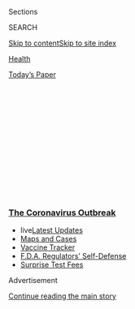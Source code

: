 <div id="app">

<div>

<div>

<div>

<div class="NYTAppHideMasthead css-1q2w90k e1suatyy0">

<div class="section css-ui9rw0 e1suatyy2">

<div class="css-eph4ug er09x8g0">

<div class="css-6n7j50">

</div>

<span class="css-1dv1kvn">Sections</span>

<div class="css-10488qs">

<span class="css-1dv1kvn">SEARCH</span>

</div>

[Skip to content](#site-content)[Skip to site
index](#site-index)

</div>

<div id="masthead-section-label" class="css-1wr3we4 eaxe0e00">

[Health](https://www.nytimes3xbfgragh.onion/section/health)

</div>

<div class="css-10698na e1huz5gh0">

</div>

</div>

<div id="masthead-bar-one" class="section hasLinks css-15hmgas e1csuq9d3">

<div class="css-uqyvli e1csuq9d0">

</div>

<div class="css-1uqjmks e1csuq9d1">

</div>

<div class="css-9e9ivx">

[](https://myaccount.nytimes3xbfgragh.onion/auth/login?response_type=cookie&client_id=vi)

</div>

<div class="css-1bvtpon e1csuq9d2">

[Today’s
Paper](https://www.nytimes3xbfgragh.onion/section/todayspaper)

</div>

</div>

</div>

</div>

<div data-aria-hidden="false">

<div id="site-content" data-role="main">

<div>

<div class="css-1aor85t" style="opacity:0.000000001;z-index:-1;visibility:hidden">

<div class="css-1hqnpie">

<div class="css-epjblv">

<span class="css-17xtcya">[Health](/section/health)</span><span class="css-x15j1o">|</span><span class="css-fwqvlz">Daily
Coronavirus Testing at Home? Many Experts Are
Skeptical</span>

</div>

<div class="css-k008qs">

<div class="css-1iwv8en">

<span class="css-18z7m18"></span>

<div>

</div>

</div>

<span class="css-1n6z4y">https://nyti.ms/335Tu1l</span>

<div class="css-1705lsu">

<div class="css-4xjgmj">

<div class="css-4skfbu" data-role="toolbar" data-aria-label="Social Media Share buttons, Save button, and Comments Panel with current comment count" data-testid="share-tools">

  - 
  - 
  - 
  - 
    
    <div class="css-6n7j50">
    
    </div>

  - 

</div>

</div>

</div>

</div>

</div>

</div>

<div class="css-13pd83m">

<div class="css-l9svim">

### [<span class="css-pa1jbp"><span class="css-1rxm0ex">The Coronavirus</span><span class="css-1rxm0ex"> Outbreak</span></span>](https://www.nytimes3xbfgragh.onion/news-event/coronavirus?name=styln-coronavirus-national&region=TOP_BANNER&block=storyline_menu_recirc&action=click&pgtype=Article&impression_id=acf11f50-f4b6-11ea-bb95-3783730020e3&variant=undefined)

  - <span class="css-1qkutce"><span class="css-12clwdu">live</span>[Latest
    Updates](https://www.nytimes3xbfgragh.onion/2020/09/11/world/covid-19-coronavirus.html?name=styln-coronavirus-national&region=TOP_BANNER&block=storyline_menu_recirc&action=click&pgtype=Article&impression_id=acf11f51-f4b6-11ea-bb95-3783730020e3&variant=undefined)</span>
  - <span class="css-1qkutce">[Maps and
    Cases](https://www.nytimes3xbfgragh.onion/interactive/2020/us/coronavirus-us-cases.html?name=styln-coronavirus-national&region=TOP_BANNER&block=storyline_menu_recirc&action=click&pgtype=Article&impression_id=acf14660-f4b6-11ea-bb95-3783730020e3&variant=undefined)</span>
  - <span class="css-1qkutce">[Vaccine
    Tracker](https://www.nytimes3xbfgragh.onion/interactive/2020/science/coronavirus-vaccine-tracker.html?name=styln-coronavirus-national&region=TOP_BANNER&block=storyline_menu_recirc&action=click&pgtype=Article&impression_id=acf14661-f4b6-11ea-bb95-3783730020e3&variant=undefined)</span>
  - <span class="css-1qkutce">[F.D.A. Regulators’
    Self-Defense](https://www.nytimes3xbfgragh.onion/2020/09/10/us/politics/fda-coronavirus-vaccine.html?name=styln-coronavirus-national&region=TOP_BANNER&block=storyline_menu_recirc&action=click&pgtype=Article&impression_id=acf14662-f4b6-11ea-bb95-3783730020e3&variant=undefined)</span>
  - <span class="css-1qkutce">[Surprise Test
    Fees](https://www.nytimes3xbfgragh.onion/2020/09/09/upshot/coronavirus-surprise-test-fees.html?name=styln-coronavirus-national&region=TOP_BANNER&block=storyline_menu_recirc&action=click&pgtype=Article&impression_id=acf14663-f4b6-11ea-bb95-3783730020e3&variant=undefined)</span>

</div>

</div>

<div id="top-wrapper" class="css-1sy8kpn">

<div id="top-slug" class="css-l9onyx">

Advertisement

</div>

[Continue reading the main
story](#after-top)

<div class="ad top-wrapper" style="text-align:center;height:100%;display:block;min-height:250px">

<div id="top" class="place-ad" data-position="top" data-size-key="top">

</div>

</div>

<div id="after-top">

</div>

</div>

<div>

<div id="sponsor-wrapper" class="css-1hyfx7x">

<div id="sponsor-slug" class="css-19vbshk">

Supported by

</div>

[Continue reading the main
story](#after-sponsor)

<div id="sponsor" class="ad sponsor-wrapper" style="text-align:center;height:100%;display:block">

</div>

<div id="after-sponsor">

</div>

</div>

<div class="css-186x18t">

</div>

<div class="css-1vkm6nb ehdk2mb0">

# Daily Coronavirus Testing at Home? Many Experts Are Skeptical

</div>

The buzzy idea is impractical, critics said. And there isn’t yet
real-world data to show it will work.

<div class="css-79elbk" data-testid="photoviewer-wrapper">

<div class="css-z3e15g" data-testid="photoviewer-wrapper-hidden">

</div>

<div class="css-1a48zt4 ehw59r15" data-testid="photoviewer-children">

![<span class="css-16f3y1r e13ogyst0" data-aria-hidden="true">Rapid
antigen tests aren’t very good at picking up low-level infections, but
they’re cheap, convenient and
fast.</span><span class="css-cnj6d5 e1z0qqy90" itemprop="copyrightHolder"><span class="css-1ly73wi e1tej78p0">Credit...</span><span><span>Dibyangshu
Sarkar/Agence France-Presse — Getty
Images</span></span></span>](https://static01.graylady3jvrrxbe.onion/images/2020/09/04/science/00VIRUS-TESTING-FAST1/00VIRUS-TESTING-FAST1-articleLarge.jpg?quality=75&auto=webp&disable=upscale)

</div>

</div>

<div class="css-18e8msd">

<div class="css-vp77d3 epjyd6m0">

<div class="css-hus3qt ey68jwv0" data-aria-hidden="true">

[![Katherine J.
Wu](https://static01.graylady3jvrrxbe.onion/images/2020/08/11/reader-center/author-katherine-j-wu/author-katherine-j-wu-thumbLarge.png
"Katherine J. Wu")](https://www.nytimes3xbfgragh.onion/by/katherine-j--wu)

</div>

<div class="css-1baulvz">

By [<span class="css-1baulvz last-byline" itemprop="name">Katherine J.
Wu</span>](https://www.nytimes3xbfgragh.onion/by/katherine-j--wu)

</div>

</div>

  - 
    
    <div class="css-ld3wwf e16638kd2">
    
    Published Sept. 6, 2020Updated Sept. 8,
    2020
    
    </div>

  - 
    
    <div class="css-4xjgmj">
    
    <div class="css-pvvomx" data-role="toolbar" data-aria-label="Social Media Share buttons, Save button, and Comments Panel with current comment count" data-testid="share-tools">
    
      - 
      - 
      - 
      - 
        
        <div class="css-6n7j50">
        
        </div>
    
      - 
    
    </div>
    
    </div>

</div>

</div>

<div class="section meteredContent css-1r7ky0e" name="articleBody" itemprop="articleBody">

<div class="css-1fanzo5 StoryBodyCompanionColumn">

<div class="css-53u6y8">

Over the past few weeks, a Harvard scientist has made headlines for a
bold idea to curb the spread of the coronavirus: rolling out so-called
antigen tests, a
[decades-old](https://www.ncbi.nlm.nih.gov/pmc/articles/PMC7119943/)
underdog in testing technology, to tens of millions of Americans for
near-daily, at-home use.

These tests [aren’t very good at picking up low-level
infections](https://www.nytimes3xbfgragh.onion/2020/08/06/health/rapid-Covid-tests.html).
But they’re cheap, convenient and fast, returning results in minutes.
Real-time information,
[argued](https://www.nytimes3xbfgragh.onion/2020/07/03/opinion/coronavirus-tests.html)
Dr. Michael Mina, would be a lot better than the [long
delays](https://www.nytimes3xbfgragh.onion/2020/07/23/health/coronavirus-testing-supply-shortage.html)
clogging the testing pipeline.

The fast-and-frequent approach to testing has captured the attention of
[scientists](https://www.microbe.tv/twiv/twiv-640/) and journalists
around the world, as well as [top
officials](https://twitter.com/HHS_ASH/status/1300146630201610240) at
the Department of Health and Human Services.

Deployed often enough and widely enough, speedy tests could “[really
squash the
virus](https://www.nytimes3xbfgragh.onion/2020/07/03/opinion/coronavirus-tests.html),”
Dr. Mina said. “I think it’s crazy not to get behind this.”

</div>

</div>

<div class="css-1fanzo5 StoryBodyCompanionColumn">

<div class="css-53u6y8">

But more than a dozen experts said that near-ubiquitous antigen testing,
while [intriguing in
theory](https://www.medrxiv.org/content/10.1101/2020.06.22.20136309v2),
might not fly in practice — and is unlikely to be a pandemic panacea. In
addition to posing herculean logistical hurdles, they said, the plan
hinges on broad buy-in and compliance from a country full of people who
have grown increasingly disillusioned with testing for the virus. And
that’s assuming that rapid tests [can achieve their intended purpose at
all](https://jcm.asm.org/content/early/2020/08/07/JCM.01695-20).

“We are open to thinking outside the box and coming up with new ways to
handle this pandemic,” said Esther Babady, director of the clinical
microbiology service at Memorial Sloan Kettering Cancer Center in New
York. But antigen tests that could work at home have yet to enter the
market, she said.

And no one has yet done a rigorous study to show that fast-and-frequent
trumps sensitive-but-slow in the real world, she said: “The data for
that is what’s missing.”

Although fast-and-frequent testing could work, what’s been put forth so
far about the approach has been “largely aspirational, and we need to
check it against reality,” said Dr. Alexander McAdam, director of the
infectious diseases diagnostic laboratory at Boston Children’s Hospital,
who recently co-authored [an article on pandemic testing
strategies](https://jcm.asm.org/content/early/2020/08/24/JCM.02225-20)
in the Journal of Clinical Microbiology.

Most of the coronavirus tests run so far rely on a laboratory technique
called PCR, long considered the gold standard of infectious disease
diagnostics because it can pick up even very small amounts of genetic
material from germs like the coronavirus.

</div>

</div>

<div class="css-1fanzo5 StoryBodyCompanionColumn">

<div class="css-53u6y8">

But sputtering supply chains have compromised efforts to collect, ship
and process samples for PCR, driving delays in turnaround times. The
longer the wait, the less useful the result. PCR also isn’t cheap or
user-friendly, making it an unlikely candidate for widespread home
use.

<div id="NYT_MAIN_CONTENT_1_REGION" class="css-9tf9ac">

<div>

<div id="styln-covid-updates-world" class="section interactive-content interactive-size-medium css-1ftcdic">

<div class="css-17ih8de interactive-body">

<div id="styln-briefing-block" data-asset-id="QXJ0aWNsZTpueXQ6Ly9hcnRpY2xlLzJiYjYwYTJiLTY3NjItNTg3NC1iMGVhLWY4NzRhMjE3NTQyZA==">

<div class="briefing-block-header-section">

# [Latest Updates: The Coronavirus Outbreak](https://www.nytimes3xbfgragh.onion/2020/09/11/world/covid-19-coronavirus.html?action=click&pgtype=Article&state=default&region=MAIN_CONTENT_1&context=storylines_live_updates)

<div class="briefing-block-ts">

Updated 2020-09-12T04:56:54.924Z

</div>

</div>

  - [Fauci cautions the virus could disrupt life in the U.S. until
    ‘maybe even towards the end
    of 2021.’](https://www.nytimes3xbfgragh.onion/2020/09/11/world/covid-19-coronavirus.html?action=click&pgtype=Article&state=default&region=MAIN_CONTENT_1&context=storylines_live_updates#link-dfb8a16)
  - [From Asia to Africa, China promotes its vaccine candidates to win
    friends.](https://www.nytimes3xbfgragh.onion/2020/09/11/world/covid-19-coronavirus.html?action=click&pgtype=Article&state=default&region=MAIN_CONTENT_1&context=storylines_live_updates#link-7104d154)
  - [The other way the virus will kill:
    hunger.](https://www.nytimes3xbfgragh.onion/2020/09/11/world/covid-19-coronavirus.html?action=click&pgtype=Article&state=default&region=MAIN_CONTENT_1&context=storylines_live_updates#link-393ad215)

<div class="briefing-block-footer">

<div class="briefing-block-footer-meta">

[See more
updates](https://www.nytimes3xbfgragh.onion/2020/09/11/world/covid-19-coronavirus.html?action=click&pgtype=Article&state=default&region=MAIN_CONTENT_1&context=storylines_live_updates)

</div>

<div class="briefing-block-briefinglinks">

<span>More live coverage:</span>
[Markets](https://www.nytimes3xbfgragh.onion/live/2020/09/11/business/stock-market-today-coronavirus?action=click&pgtype=Article&state=default&region=MAIN_CONTENT_1&context=storylines_live_updates)

</div>

</div>

</div>

</div>

</div>

</div>

</div>

The at-home arena is where antigen tests could shine, Dr. Mina said. At
their simplest, they might function much like a pregnancy test,
analyzing bodily fluid and spitting out a result within a few minutes,
no health workers or fancy machines necessary.

As Dr. Mina sees it, these tests could be crafted from materials as
cheap as cardboard and be shipped like rations to communities around the
country. They’d act as bouncers at the entrances to schools or
workplaces, and allow Americans to check themselves at home for the
coronavirus several times a week, perhaps even daily.

But achieving that reality would require an antigen test that is not yet
approved for widespread use, and the infrastructure to manufacture it en
masse. Only four antigen tests so far have received emergency approval
from the Food and Drug Administration, and are intended to be used by
health care workers on people who recently showed symptoms. All of them
also rely on swabs to collect test samples, and three require somewhat
bulky and expensive machines to read out results.

“We just don’t have tests ready to occupy this space right now,” Dr.
McAdam said.

[Several
companies](https://www.nytimes3xbfgragh.onion/2020/09/02/us/politics/covid-testing.html)
have other [rapid tests in
development](https://www.nytimes3xbfgragh.onion/2020/07/06/health/fast-coronavirus-tests.html).
But there’s no guarantee newcomers will meet F.D.A. standards. And the
past few months have clearly demonstrated that no test is impervious to
shortages.

“There’s no reason to believe that the supply chain issues we’ve
encountered with all other coronavirus testing will not still be an
issue here, too,” said April Abbott, microbiology director at Deaconess
Health System in Indiana. “We can’t build new product lines overnight.”

</div>

</div>

<div class="css-79elbk" data-testid="photoviewer-wrapper">

<div class="css-z3e15g" data-testid="photoviewer-wrapper-hidden">

</div>

<div class="css-1a48zt4 ehw59r15" data-testid="photoviewer-children">

![<span class="css-16f3y1r e13ogyst0" data-aria-hidden="true">Cars lined
up at a rapid antigen coronavirus testing site at Hard Rock Stadium near
Miami last
month.</span><span class="css-cnj6d5 e1z0qqy90" itemprop="copyrightHolder"><span class="css-1ly73wi e1tej78p0">Credit...</span><span>Chandan
Khanna/Agence France-Presse — Getty
Images</span></span>](https://static01.graylady3jvrrxbe.onion/images/2020/09/04/science/00VIRUS-TESTING-FAST2/merlin_175367826_447e84db-1312-4752-971d-54d781dc53ea-articleLarge.jpg?quality=75&auto=webp&disable=upscale)

</div>

</div>

<div class="css-1fanzo5 StoryBodyCompanionColumn">

<div class="css-53u6y8">

Experts also noted that antigen tests aren’t great at sussing out small
amounts of the coronavirus, which means they’re far more likely to miss
a case that a technique like PCR would catch. Some antigen tests [catch
only half the infections they look
for](https://www.cdc.gov/flu/professionals/diagnosis/clinician_guidance_ridt.htm#:~:text=References-,Background,of%20RIDTs%20are%20commercially%20available.).
And while some new products perform better in the lab, advertised
accuracy rates will almost certainly drop when used at home, said Linoj
Samuel, a medical microbiologist at Henry Ford Health System in
Michigan.

</div>

</div>

<div class="css-1fanzo5 StoryBodyCompanionColumn">

<div class="css-53u6y8">

(Some have argued that PCR [may actually be too sensitive in some
settings](https://www.nytimes3xbfgragh.onion/2020/08/29/health/coronavirus-testing.html),
picking up on scraps of innocuous coronavirus genetic material in
patients who are no longer sick; antigen testing could circumvent this.)

<div id="NYT_MAIN_CONTENT_2_REGION" class="css-9tf9ac">

<div>

</div>

</div>

Dr. Mina argues that dips in quality could be overcome with quantity:
Near-daily tests would be able to identify infections on the cusp of
contagiousness faster than the backlogged PCR pipeline could, helping
people self-isolate in the nick of time. From a public health
perspective, what matters most is finding people at the peak of
infection — something that even antigen tests should be able to do with
high levels of accuracy, he said.

But researchers don’t yet know how much virus someone has to have in
their body to be contagious — the amount almost certainly varies from
person to person. And there will inevitably be exceptions to the “more
virus, more transmission” trend.

“We just don’t have any proof that a negative test result means you’re
not infectious,” said Susan Butler-Wu, a clinical microbiologist at the
University of Southern California’s Keck School of Medicine. Some
antigen tests miss [up to 18 percent of
cases](https://www.ncbi.nlm.nih.gov/pmc/articles/PMC7383555/) shown by
PCR to involve high levels of the coronavirus.

The opposite issue, false positives, are rarer with antigen tests, but
they do happen. In July, dozens of positive antigen tests that had
officials in Manchester, Vt., bracing for an outbreak [turned out to be
errors](https://www.burlingtonfreepress.com/story/news/2020/07/23/covid-19-testing-how-versions-differ-speed-use-and-accuracy-coronavirus/5446176002/).
And in August, Gov. Mike DeWine of Ohio [tested positive for the
coronavirus](https://www.nytimes3xbfgragh.onion/2020/08/06/us/mike-dewine-coronavirus.html)
by an antigen test, only to test negative [thrice in a row by
PCR](https://www.nytimes3xbfgragh.onion/2020/08/09/health/covid-testing.html).

In regions where the virus has infected only a few people, the number of
false positives could end up dwarfing the number of true positives.

</div>

</div>

<div class="css-1fanzo5 StoryBodyCompanionColumn">

<div class="css-53u6y8">

Dr. McAdam said that widely deploying a test with imperfect specificity
to a region where the virus is scarce “is a bad idea, and I’ll die on
that hill.”

High rates of inaccurate results, coupled with continued confusion about
the deluge of new coronaviruses tests, could fuel public skepticism of
science at a particularly precarious time, said Amanda Harrington,
director of the clinical microbiology laboratory at Loyola University
Medical Center in Illinois.

In the past six months alone, coronavirus tests have been alternately
billed as game-changers and national embarrassments, seeding a sense of
perpetual whiplash among testing experts.

“My own family is telling me they’re not sure what to believe,” Dr.
Harrington said. “You’re eroding confidence to the point where people
don’t trust it.”

And a nation of people wary of tests will probably be less likely to
take them regularly, even if they’re available at home.

Uma Karmarkar, a human behavior expert at the University of California,
San Diego, said it’s possible that compliance would be low for the
fast-and-frequent approach. She pointed to the example of daily
medications, like birth control pills, as well as spotty use of masks.

“Even when there’s a vested interest, there’s slippage,” she said. With
near-daily testing, even cheap products could add up to big bills,
further disincentivizing use. (Dr. Mina said the federal government
should foot the bill to avoid that issue.)

</div>

</div>

<div class="css-1fanzo5 StoryBodyCompanionColumn">

<div class="css-53u6y8">

A subset of people might still adopt the fast-and-frequent approach with
enthusiasm, Dr. Karmarkar said. But that could be a skewed sector of the
population, such as those who are already more inclined to trust the
medical system, and could exacerbate the [pandemic’s health
inequities](https://www.nytimes3xbfgragh.onion/interactive/2020/07/05/us/coronavirus-latinos-african-americans-cdc-data.html).

Until more data is gathered to support the fast-and-frequent approach,
Dr. Samuel proposed a tentative middle ground. Schools,
[universities](https://jamanetwork.com/journals/jamanetworkopen/fullarticle/2768923)
and workplaces may be good candidates for regular antigen testing, for
example, whereas hospitals and other medical care settings would still
prioritize PCR.

“The whole idea is to use the right test for the right patient at the
right time,” Dr. Babady said.

Dr. Mina agreed, noting that PCR remains crucial for diagnosing sick
patients — a situation that calls for the most sensitive test, so the
right treatments can be administered.

Still, he remains optimistic that the fast-and-frequent strategy could
make a major dent in the nation’s coronavirus catastrophe. That should
be incentive enough, he said: “I truly believe people will want to use
these tests.”

</div>

</div>

<div>

</div>

</div>

<div>

</div>

<div>

</div>

<div>

</div>

<div>

<div id="bottom-wrapper" class="css-1ede5it">

<div id="bottom-slug" class="css-l9onyx">

Advertisement

</div>

[Continue reading the main
story](#after-bottom)

<div id="bottom" class="ad bottom-wrapper" style="text-align:center;height:100%;display:block;min-height:90px">

</div>

<div id="after-bottom">

</div>

</div>

</div>

</div>

</div>

## Site Index

<div>

</div>

## Site Information Navigation

  - [© <span>2020</span> <span>The New York Times
    Company</span>](https://help.nytimes3xbfgragh.onion/hc/en-us/articles/115014792127-Copyright-notice)

<!-- end list -->

  - [NYTCo](https://www.nytco.com/)
  - [Contact
    Us](https://help.nytimes3xbfgragh.onion/hc/en-us/articles/115015385887-Contact-Us)
  - [Work with us](https://www.nytco.com/careers/)
  - [Advertise](https://nytmediakit.com/)
  - [T Brand Studio](http://www.tbrandstudio.com/)
  - [Your Ad
    Choices](https://www.nytimes3xbfgragh.onion/privacy/cookie-policy#how-do-i-manage-trackers)
  - [Privacy](https://www.nytimes3xbfgragh.onion/privacy)
  - [Terms of
    Service](https://help.nytimes3xbfgragh.onion/hc/en-us/articles/115014893428-Terms-of-service)
  - [Terms of
    Sale](https://help.nytimes3xbfgragh.onion/hc/en-us/articles/115014893968-Terms-of-sale)
  - [Site
    Map](https://spiderbites.nytimes3xbfgragh.onion)
  - [Help](https://help.nytimes3xbfgragh.onion/hc/en-us)
  - [Subscriptions](https://www.nytimes3xbfgragh.onion/subscription?campaignId=37WXW)

</div>

</div>

</div>

</div>
